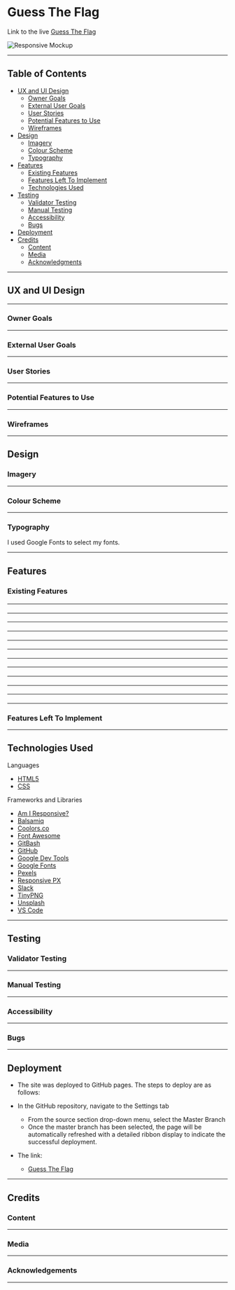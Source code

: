 # Guess The Flag

Link to the live [Guess The Flag](https://totallysly.github.io/portfolio-project-two/)

![Responsive Mockup]()

---

## Table of Contents

- [UX and UI Design](#ux-and-ui-design)
  - [Owner Goals](#owner-goals)
  - [External User Goals](#external-user-goals)
  - [User Stories](#user-stories)
  - [Potential Features to Use](#potential-features-to-use)
  - [Wireframes](#wireframes)
- [Design](#design)
  - [Imagery](#imagery)
  - [Colour Scheme](#colour-scheme)
  - [Typography](#typography)
- [Features](#features)
  - [Existing Features](#existing-features)
  - [Features Left To Implement](#features-left-to-implement)
  - [Technologies Used](#technologies-used)
- [Testing](#testing)
  - [Validator Testing](#validator-testing)
  - [Manual Testing](#manual-testing)
  - [Accessibility](#accessibility)
  - [Bugs](#unfixed-bugs)
- [Deployment](#deployment)
- [Credits](#credits)
  - [Content](#content)
  - [Media](#media)
  - [Acknowledgments](#acknowledgements)

---

## UX and UI Design

---

### Owner Goals

---

### External User Goals

---

### User Stories

---

### Potential Features to Use

---

### Wireframes

---

## Design

### Imagery

---

### Colour Scheme

---

### Typography

I used Google Fonts to select my fonts.

---

## Features

### Existing Features

####

---

####

---

####

---

####

---

####

---

####

---

####

---

####

---

####

---

####

---

####

---

####

---

### Features Left To Implement

---

## Technologies Used

Languages

- [HTML5](https://en.wikipedia.org/wiki/HTML5)
- [CSS](https://en.wikipedia.org/wiki/CSS)

Frameworks and Libraries

- [Am I Responsive?](http://ami.responsivedesign.is/)
- [Balsamiq](https://balsamiq.com/)
- [Coolors.co](https://coolors.co/)
- [Font Awesome](https://fontawesome.com/)
- [GitBash](https://gitforwindows.org/)
- [GitHub](https://github.com/)
- [Google Dev Tools](https://developer.chrome.com/docs/devtools/)
- [Google Fonts](https://fonts.google.com/)
- [Pexels](https://www.pexels.com/)
- [Responsive PX](http://www.responsivepx.com/)
- [Slack](https://slack.com/intl/en-se/)
- [TinyPNG](https://tinypng.com/)
- [Unsplash](https://unsplash.com/)
- [VS Code](https://code.visualstudio.com/)

---

## Testing

### Validator Testing

---

### Manual Testing

---

### Accessibility

---

### Bugs

---

## Deployment

- The site was deployed to GitHub pages. The steps to deploy are as follows:
- In the GitHub repository, navigate to the Settings tab

  - From the source section drop-down menu, select the Master Branch
  - Once the master branch has been selected, the page will be automatically refreshed with a detailed ribbon display to indicate the successful deployment.

- The link:
  - [Guess The Flag](https://totallysly.github.io/portfolio-project-two/)

---

## Credits

### Content

---

### Media

---

### Acknowledgements

---

